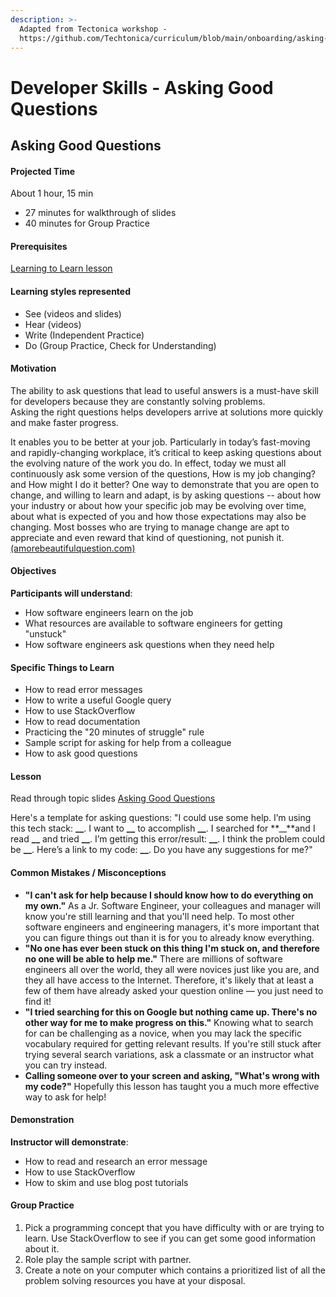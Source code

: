 ```yaml
---
description: >-
  Adapted from Tectonica workshop -
  https://github.com/Techtonica/curriculum/blob/main/onboarding/asking-good-questions.md
---
```


# Developer Skills - Asking Good Questions

## Asking Good Questions

#### Projected Time

About 1 hour, 15 min

* 27 minutes for walkthrough of slides
* 40 minutes for Group Practice



#### Prerequisites

[Learning to Learn lesson](https://github.com/Techtonica/curriculum/blob/main/learning-to-learn/learning-to-learn.md)

#### Learning styles represented

* See \(videos and slides\)
* Hear \(videos\)
* Write \(Independent Practice\)
* Do \(Group Practice, Check for Understanding\)

#### Motivation

The ability to ask questions that lead to useful answers is a must-have skill for developers because they are constantly solving problems.   
Asking the right questions helps developers arrive at solutions more quickly and make faster progress.

It enables you to be better at your job. Particularly in today’s fast-moving and rapidly-changing workplace, it’s critical to keep asking questions about the evolving nature of the work you do. In effect, today we must all continuously ask some version of the questions, How is my job changing? and How might I do it better? One way to demonstrate that you are open to change, and willing to learn and adapt, is by asking questions -- about how your industry or about how your specific job may be evolving over time, about what is expected of you and how those expectations may also be changing. Most bosses who are trying to manage change are apt to appreciate and even reward that kind of questioning, not punish it.[\(amorebeautifulquestion.com\)](http://amorebeautifulquestion.com/how-it-can-help-you-to-ask-questions-at-work/)

#### Objectives

**Participants will understand**:

* How software engineers learn on the job
* What resources are available to software engineers for getting "unstuck"
* How software engineers ask questions when they need help

#### Specific Things to Learn

* How to read error messages
* How to write a useful Google query
* How to use StackOverflow
* How to read documentation
* Practicing the "20 minutes of struggle" rule
* Sample script for asking for help from a colleague
* How to ask good questions

#### Lesson

Read through topic slides [Asking Good Questions](https://docs.google.com/presentation/d/19QbXNYHj8v-xSg9PT3MDORxpEiNh2UGt1eIuYYgvCVY/edit?usp=sharing)

Here's a template for asking questions: "I could use some help. I’m using this tech stack: **\_\_**. I want to **\_\_** to accomplish **\_\_**. I searched for **\_\_**and I read **\_\_** and tried **\_\_**. I’m getting this error/result: **\_\_**. I think the problem could be **\_\_**. Here’s a link to my code: **\_\_**. Do you have any suggestions for me?"

#### Common Mistakes / Misconceptions

* **"I can't ask for help because I should know how to do everything on my own."** As a Jr. Software Engineer, your colleagues and manager will know you're still learning and that you'll need help. To most other software engineers and engineering managers, it's more important that you can figure things out than it is for you to already know everything.
* **"No one has ever been stuck on this thing I'm stuck on, and therefore no one will be able to help me."** There are millions of software engineers all over the world, they all were novices just like you are, and they all have access to the Internet. Therefore, it's likely that at least a few of them have already asked your question online — you just need to find it!
* **"I tried searching for this on Google but nothing came up. There's no other way for me to make progress on this."** Knowing what to search for can be challenging as a novice, when you may lack the specific vocabulary required for getting relevant results. If you're still stuck after trying several search variations, ask a classmate or an instructor what you can try instead.
* **Calling someone over to your screen and asking, "What's wrong with my code?"** Hopefully this lesson has taught you a much more effective way to ask for help!

#### Demonstration

**Instructor will demonstrate**:

* How to read and research an error message
* How to use StackOverflow
* How to skim and use blog post tutorials

#### Group Practice

1. Pick a programming concept that you have difficulty with or are trying to learn. Use StackOverflow to see if you can get some good information about it.
2. Role play the sample script with partner.
3. Create a note on your computer which contains a prioritized list of all the problem solving resources you have at your disposal.

#### 

